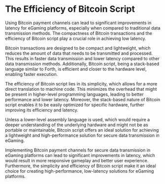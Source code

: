 # The Efficiency of Bitcoin Script

Using Bitcoin payment channels can lead to significant improvements in latency for eGaming platforms, especially when compared to traditional data transmission methods. The compactness of Bitcoin transactions and the efficiency of Bitcoin script play a crucial role in achieving low latency.

Bitcoin transactions are designed to be compact and lightweight, which reduces the amount of data that needs to be transmitted and processed. This results in faster data transmission and lower latency compared to other data transmission methods. Additionally, Bitcoin script, being a stack-based language similar to Forth, is efficient and closer to the hardware level, enabling faster execution.

The efficiency of Bitcoin script lies in its simplicity, which allows for a more direct translation to machine code. This minimizes the overhead that might be present in higher-level programming languages, leading to better performance and lower latency. Moreover, the stack-based nature of Bitcoin script enables it to be easily optimized for specific hardware, further improving its efficiency and latency.

Unless a lower-level assembly language is used, which would require a deeper understanding of the underlying hardware and might not be as portable or maintainable, Bitcoin script offers an ideal solution for achieving a lightweight and high-performance solution for secure data transmission in eGaming.

Implementing Bitcoin payment channels for secure data transmission in eGaming platforms can lead to significant improvements in latency, which would result in more responsive gameplay and better user experience. Furthermore, the simplicity and efficiency of Bitcoin script make it an ideal choice for creating high-performance, low-latency solutions for eGaming platforms.
